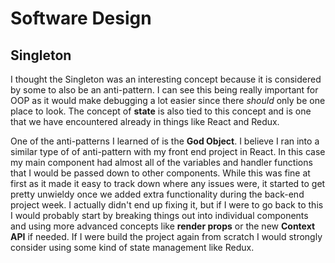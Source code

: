 # Software Design

## Singleton

I thought the Singleton was an interesting concept because it is considered by some to also be an anti-pattern. I can see this being really important for OOP as it would make debugging a lot easier since there _should_ only be one place to look. The concept of __state__ is also tied to this concept and is one that we have encountered already in things like React and Redux.

One of the anti-patterns I learned of is the __God Object__. I believe I ran into a similar type of of anti-pattern with my front end project in React. In this case my main component had almost all of the variables and handler functions that I would be passed down to other components. While this was fine at first as it made it easy to track down where any issues were, it started to get pretty unwieldy once we added extra functionality during the back-end project week. I actually didn't end up fixing it, but if I were to go back to this I would probably start by breaking things out into individual components and using more advanced concepts like __render props__ or the new __Context API__ if needed. If I were build the project again from scratch I would strongly consider using some kind of state management like Redux.
